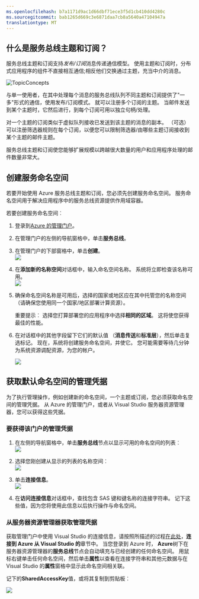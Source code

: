 ```yaml
---
ms.openlocfilehash: b7a1171d9ac1d66dbf71ece3f5d1cb410dd4280c
ms.sourcegitcommit: bab1265d669c3e6871daa7cb8a5640a47104947a
translationtype: MT
---
```

## 什么是服务总线主题和订阅？

服务总线主题和订阅支持*发布/订阅*消息传递通信模型。 使用主题和订阅时，分布式应用程序的组件不直接相互通信;相反他们交换通过主题，充当中介的消息。

![TopicConcepts](./media/howto-service-bus-topics/sb-topics-01.png)

与单一使用者，在其中处理每个消息的服务总线队列不同主题和订阅提供了"一多"形式的通信，使用发布/订阅模式。 就可以注册多个订阅的主题。 当邮件发送到某个主题时，它然后进行，到每个订阅可用以独立句柄/处理。

对一个主题的订阅类似于虚拟队列接收已发送到该主题的消息的副本。 （可选） 可以注册筛选器规则在每个订阅，以便您可以限制筛选器/由哪些主题订阅接收到某个主题的邮件主题。

服务总线主题和订阅使您能够扩展规模以跨越很大数量的用户和应用程序处理的邮件数量非常大。

## 创建服务命名空间

若要开始使用 Azure 服务总线主题和订阅，您必须先创建服务命名空间。 服务命名空间用于解决应用程序中的服务总线资源提供作用域容器。

若要创建服务命名空间︰

1.  登录到[Azure 的管理门户][]。

2.  在管理门户的左侧的导航窗格中，单击**服务总线**。

3.  在管理门户的下部窗格中，单击**创建**。   
    ![][0]

4.  在**添加新的名称空间**对话框中，输入命名空间名称。 系统将立即检查该名称可用。   
    ![][2]

5.  确保命名空间名称是可用后，选择的国家或地区应在其中托管您的名称空间 （请确保您使用同一个国家/地区部署计算资源）。

    重要提示︰ 选择您打算部署您的应用程序中选择**相同的区域**。 这将使您获得最佳的性能。

6.  在对话框中的其他字段留下它们的默认值 （**消息传送**和**标准层**），然后单击复选标记。 现在，系统将创建服务命名空间，并使它。 您可能需要等待几分钟为系统资源调配资源，为您的帐户。

    ![][6]

## 获取默认命名空间的管理凭据

为了执行管理操作，例如创建新的命名空间，一个主题或订阅，您必须获取命名空间的管理凭据。 从 Azure 的管理门户，或者从 Visual Studio 服务器资源管理器，您可以获得这些凭据。

### 要获得该门户的管理凭据

1.  在左侧的导航窗格中，单击**服务总线**节点以显示可用的命名空间的列表︰   
    ![][0]

2.  选择您刚创建从显示的列表的名称空间︰   
    ![][3]

3.  单击**连接信息**。   
    ![][4]

4.  在**访问连接信息**对话框中，查找包含 SAS 键和键名称的连接字符串。 记下这些值，因为您将使用此信息以后执行操作与命名空间。 

### 从服务器资源管理器获取管理凭据

获取管理门户中使用 Visual Studio 的连接信息，请按照所描述的过程[在此处](http://msdn.microsoft.com/library/azure/ff687127.aspx)，**连接到 Azure 从 Visual Studio 的**章节中。 当您登录到 Azure 时， **Azure**树下在服务器资源管理器的**服务总线**节点会自动填充与已经创建的任何命名空间。 用鼠标右键单击任何命名空间，然后单击**属性**以查看在连接字符串和其他元数据与在 Visual Studio 的**属性**窗格中显示此命名空间相关联。 

记下的**SharedAccessKey**值，或将其复制到剪贴板︰

![][34]

 
  [Azure 的管理门户]: http://manage.windowsazure.com
  [0]: ./media/howto-service-bus-topics/sb-queues-13.png
  [2]: ./media/howto-service-bus-topics/sb-queues-04.png
  [3]: ./media/howto-service-bus-topics/sb-queues-09.png
  [4]: ./media/howto-service-bus-topics/sb-queues-06.png
  
  [6]: ./media/howto-service-bus-topics/getting-started-multi-tier-27.png
  [34]: ./media/howto-service-bus-topics/VSProperties.png
